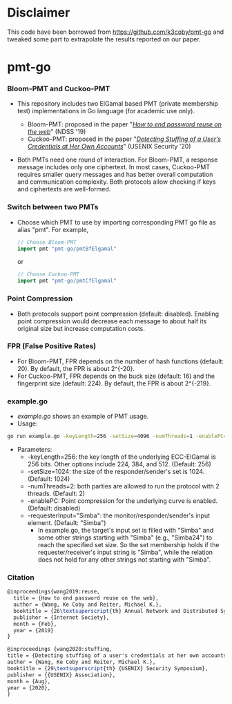 
# Disclaimer
This code have been borrowed from https://github.com/k3coby/pmt-go and tweaked some part to extrapolate the results reported on our paper.

# pmt-go

### Bloom-PMT and Cuckoo-PMT

- This repository includes two ElGamal based PMT (private membership test) implementations in Go language (for academic use only).
    - Bloom-PMT: proposed in the paper "[_How to end password reuse on the web_](https://www.ndss-symposium.org/wp-content/uploads/2019/02/ndss2019_06A-5_Wang_paper.pdf)" (NDSS '19)
    - Cuckoo-PMT: proposed in the paper "[_Detecting Stuffing of a User’s Credentials at Her Own Accounts_](https://www.usenix.org/system/files/sec20-wang.pdf)" (USENIX Security '20)
    
- Both PMTs need one round of interaction. For Bloom-PMT, a response message includes only one ciphertext. In most cases, Cuckoo-PMT requires smaller query messages 
  and has better overall computation and communication complexity. Both protocols allow checking if keys and ciphertexts are well-formed.

### Switch between two PMTs

- Choose which PMT to use by importing corresponding PMT go file as alias "pmt". For example,
  ```go
  // Choose Bloom-PMT
  import pmt "pmt-go/pmtBfElgamal"
  ```
  or
  ```go
  // Choose Cuckoo-PMT
  import pmt "pmt-go/pmtCfElgamal"
  ```
  
### Point Compression
- Both protocols support point compression (default: disabled). 
  Enabling point compression would decrease each message to about half its original size but increase
  computation costs.

### FPR (False Positive Rates)
- For Bloom-PMT, FPR depends on the number of hash functions (default: 20). By default, the FPR is about 2^{-20}.
- For Cuckoo-PMT, FPR depends on the buck size (default: 16) and the fingerprint size (default: 224). 
  By default, the FPR is about 2^{-219}.

### example.go
- _example.go_ shows an example of PMT usage.
- Usage: 
```bash
go run example.go -keyLength=256 -setSize=4096 -numThreads=1 -enablePC=false -requesterInput="Simba"
```
- Parameters:
  - -keyLength=256: the key length of the underlying ECC-ElGamal is 256 bits. Other options include 224, 384, and 512. (Default: 256)
  - -setSize=1024: the size of the responder/sender's set is 1024. (Default: 1024)
  - -numThreads=2: both parties are allowed to run the protocol with 2 threads. (Default: 2)
  - -enablePC: Point compression for the underlying curve is enabled. (Default: disabled)
  - -requesterInput="Simba": the monitor/responder/sender's input element. (Default: "Simba")
    - In example.go, the target's input set is filled with "Simba" and some other strings starting 
      with "Simba" (e.g., "Simba24") to reach the specified set size. So the set membership holds if the requester/receiver's
      input string is "Simba", while the relation does not hold for any other strings not 
      starting with "Simba".
      
### Citation

```latex
@inproceedings{wang2019:reuse,
  title = {How to end password reuse on the web},
  author = {Wang, Ke Coby and Reiter, Michael K.},
  booktitle = {26\textsuperscript{th} Annual Network and Distributed System Security Symposium},
  publisher = {Internet Society},
  month = {Feb},
  year = {2019}
}
```

```latex
@inproceedings {wang2020:stuffing,
title = {Detecting stuffing of a user's credentials at her own accounts},
author = {Wang, Ke Coby and Reiter, Michael K.},
booktitle = {29\textsuperscript{th} {USENIX} Security Symposium},
publisher = {{USENIX} Association},
month = {Aug},
year = {2020},
}
```